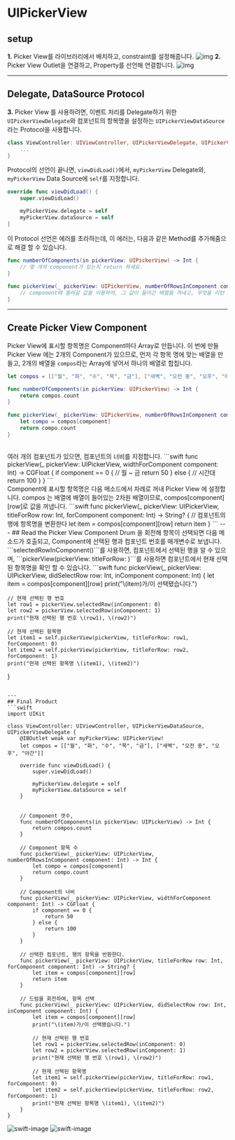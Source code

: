 # UIPickerView


## setup 
**1.** Picker View를 라이브러리에서 배치하고, constraint를 설정해줍니다.
    ![img](img/img.png)
**2.** Picker View Outlet을 연결하고, Property를 선언해 연결합니다.
    ![img](img/2.png)

---
## Delegate, DataSource Protocol
**3.** Picker View 를 사용하려면, 이벤트 처리를 Delegate하기 위한 ```UIPickerViewDelegate```와 컴포넌트의 항복명을 설정하는 ```UIPickerViewDataSource```라는 Protocol을 사용합니다.
```swift
class ViewController: UIViewController, UIPickerViewDelegate, UIPickerViewDataSource {
    ...
}
```
Protocol의 선언이 끝나면, ```viewDidLoad()```에서, ```myPickerView``` Delegate와, ```myPickerView``` Data Source에 ```self```를 지정합니다.
```swift
override func viewDidLoad() {
    super.viewDidLoad()

    myPickerView.delegate = self
    myPickerView.dataSource = self
}
```
이 Protocol 선언은 에러를 초라하는데, 이 에러는, 다음과 같은 Method를 추가해줌으로 해결 할 수 있습니다.
```swift
func numberOfComponents(in pickerView: UIPickerView) -> Int {
    // 몇 개의 component가 있는지 return 하세요.
}
    
func pickerView(_ pickerView: UIPickerView, numberOfRowsInComponent component: Int) -> Int {
    // component에 들어갈 값을 이용하여, 그 값이 들어간 배열을 꺼내고, 무엇을 리턴 할 것인지 설정한뒤 숫자를 return 합니다.
}
```

---
## Create Picker View Component
Picker View에 표시할 항목명은 Component마다 Array로 만듭니다.
이 번에 만들 Picker View 에는 2개의 Component가 있으므로, 먼저 각 항목 명에 맞는 배열을 만들고, 2개의 배열을 ```compos```라는 Array에 넣어서 하나의 배열로 합칩니다.
```swift
let compos = [["월", "화", "수", "목", "금"], ["새벽", "오전 중", "오후", "야간"]]
```

```swift
func numberOfComponents(in pickerView: UIPickerView) -> Int {
    return compos.count
}
    
func pickerView(_ pickerView: UIPickerView, numberOfRowsInComponent component: Int) -> Int {
    let compo = compos[component]
    return compo.count
}
```
<br>
여러 개의 컴포넌트가 있으면, 컴포넌트의 너비를 지정합니다.
```swift
func pickerView(_ pickerView: UIPickerView, widthForComponent component: Int) -> CGFloat {
    if component == 0 {
        // 월 ~ 금
        return 50
    } else {
        // 시간대
        return 100
    }
}
```

<br>
Component에 표시할 항목명은 다음 메소드에서 차례로 꺼내 Picker View 에 설정합니다. compos 는 배열에 배열이 들어있는 2차원 배열이므로, compos[component][row]로 값을 꺼냅니다.
```swift
func pickerView(_ pickerView: UIPickerView, titleForRow row: Int, forComponent component: Int) -> String? {
    // 컴포넌트의 행에 항목명을 변환한다
    let item = compos[component][row]
    return item
}
```
---
## Read the Picker View Component
Drum 을 회전해 항목이 선택되면 다음 메소드가 호출되고, Component에 선택된 행과 컴포넌트 번호를 매개변수로 보냅니다.
```selectedRowInComponent()```를 사용하면, 컴포넌트에서 선택된 행을 알 수 있으며,
```pickerView(pickerView: titleForRow: )```를 사용하면 컴포넌트에서 현재 선택된 항목명을 확인 할 수 있습니다.
```swift
func pickerView(_ pickerView: UIPickerView, didSelectRow row: Int, inComponent component: Int) {
    let item = compos[component][row]
    print("\(item)가/이 선택됐습니다.")

    // 현재 선택된 행 번호
    let row1 = pickerView.selectedRow(inComponent: 0)
    let row2 = pickerView.selectedRow(inComponent: 1)
    print("현재 선택된 행 번호 \(row1), \(row2)")

    // 현재 선택된 항목명
    let item1 = self.pickerView(pickerView, titleForRow: row1, forComponent: 0)
    let item2 = self.pickerView(pickerView, titleForRow: row2, forComponent: 1)
    print("현재 선택된 항목명 \(item1), \(item2)")
}
```

---
## Final Product
```swift
import UIKit

class ViewController: UIViewController, UIPickerViewDataSource, UIPickerViewDelegate {
    @IBOutlet weak var myPickerView: UIPickerView!
    let compos = [["월", "화", "수", "목", "금"], ["새벽", "오전 중", "오후", "야간"]]
    
    override func viewDidLoad() {
        super.viewDidLoad()
        
        myPickerView.delegate = self
        myPickerView.dataSource = self
    }


    // Component 갯수,
    func numberOfComponents(in pickerView: UIPickerView) -> Int {
        return compos.count
    }
    
    // Component 항목 수
    func pickerView(_ pickerView: UIPickerView, numberOfRowsInComponent component: Int) -> Int {
        let compo = compos[component]
        return compo.count
    }
    
    // Component의 너비
    func pickerView(_ pickerView: UIPickerView, widthForComponent component: Int) -> CGFloat {
        if component == 0 {
            return 50
        } else {
            return 100
        }
    }
    
    // 선택한 컴포넌트, 행의 항목을 반환한다.
    func pickerView(_ pickerView: UIPickerView, titleForRow row: Int, forComponent component: Int) -> String? {
        let item = compos[component][row]
        return item
    }
    
    // 드럼을 회전하여, 항목 선택
    func pickerView(_ pickerView: UIPickerView, didSelectRow row: Int, inComponent component: Int) {
        let item = compos[component][row]
        print("\(item)가/이 선택됐습니다.")

        // 현재 선택된 행 번호
        let row1 = pickerView.selectedRow(inComponent: 0)
        let row2 = pickerView.selectedRow(inComponent: 1)
        print("현재 선택된 행 번호 \(row1), \(row2)")

        // 현재 선택된 항목명
        let item1 = self.pickerView(pickerView, titleForRow: row1, forComponent: 0)
        let item2 = self.pickerView(pickerView, titleForRow: row2, forComponent: 1)
        print("현재 선택된 항목명 \(item1), \(item2)")
    }
}

```
![swift-image](img/3.png)
![swift-image](img/4.png)